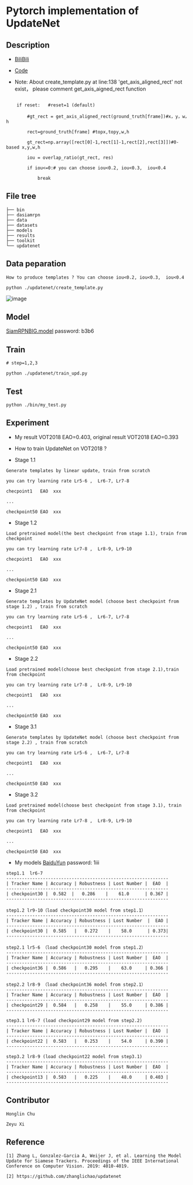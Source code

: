 # Pytorch implementation of UpdateNet

## Description
 
- [BiliBili](https://www.bilibili.com/video/bv1Jg4y1B7tL)

- [Code](https://github.com/HonglinChu/UpdateNet)

- Note: About create_template.py at line:138  'get_axis_aligned_rect' not exist， please comment get_axis_aigned_rect function

```

    if reset:   #reset=1 (default)            

        #gt_rect = get_axis_aligned_rect(ground_truth[frame])#x，y，w，h

        rect=ground_truth[frame] #topx,topy,w,h

        gt_rect=np.array([rect[0]-1,rect[1]-1,rect[2],rect[3]])#0-based x,y,w,h

        iou = overlap_ratio(gt_rect, res)

        if iou<=0:# you can choose iou<0.2, iou<0.3,  iou<0.4

            break   
``` 

## File tree
```
├── bin
├── dasiamrpn
├── data
├── datasets
├── models
├── results
├── toolkit
└── updatenet
```

## Data peparation

```
How to produce templates ? You can choose iou<0.2, iou<0.3,  iou<0.4

python ./updatenet/create_template.py
```
![image](./template.png)


## Model

[SiamRPNBIG.model](https://pan.baidu.com/s/10v3d3G7BYSRBanIgaL73_Q) password: b3b6

## Train
```
# step=1,2,3

python ./updatenet/train_upd.py 
```

## Test
```
python ./bin/my_test.py
```

## Experiment


- My result VOT2018 EAO=0.403, original result VOT2018 EAO=0.393 

- How to train UpdateNet on VOT2018 ?

- Stage 1.1
```
Generate templates by linear update, train from scratch

you can try learning rate Lr5-6 ,  Lr6-7, Lr7-8

checpoint1   EAO  xxx

...

checkpoint50 EAO  xxx

```
- Stage 1.2
```
Load pretrained model(the best checkpoint from stage 1.1), train from checkpoint

you can try learning rate Lr7-8 ,  Lr8-9, Lr9-10

checpoint1   EAO  xxx

...

checkpoint50 EAO  xxx
```

- Stage 2.1
```
Generate templates by UpdateNet model (choose best checkpoint from stage 1.2) , train from scratch

you can try learning rate Lr5-6 ,  Lr6-7, Lr7-8

checpoint1   EAO  xxx

...

checkpoint50 EAO  xxx
```

- Stage 2.2
```
Load pretrained model(choose best checkpoint from stage 2.1),train from checkpoint

you can try learning rate Lr7-8 ,  Lr8-9, Lr9-10

checpoint1   EAO  xxx

...

checkpoint50 EAO  xxx

```

- Stage 3.1
```
Generate templates by UpdateNet model (choose best checkpoint from stage 2.2) , train from scratch

you can try learning rate Lr5-6 ,  Lr6-7, Lr7-8

checpoint1   EAO  xxx

...

checkpoint50 EAO  xxx
```

- Stage 3.2
```
Load pretrained model(choose best checkpoint from stage 3.1), train from checkpoint

you can try learning rate Lr7-8 ,  Lr8-9, Lr9-10

checpoint1   EAO  xxx

...

checkpoint50 EAO  xxx

```

- My models 
[BaiduYun](https://pan.baidu.com/s/15mwwxY8LLKCWu2UAnMWDFg) password: 1iii

```
step1.1  lr6-7
--------------------------------------------------------------
| Tracker Name | Accuracy | Robustness | Lost Number |  EAO  |
--------------------------------------------------------------
| checkpoint30 |  0.582  |   0.286    |    61.0      | 0.367 | 
--------------------------------------------------------------

step1.2 lr9-10（load checkpoint30 model from step1.1）
--------------------------------------------------------------
| Tracker Name | Accuracy | Robustness | Lost Number  |  EAO |
--------------------------------------------------------------
| checkpoint30 |  0.585   |   0.272    |    58.0      | 0.373| 
--------------------------------------------------------------

step2.1 lr5-6 （load checkpoint30 model from step1.2）
--------------------------------------------------------------
| Tracker Name | Accuracy | Robustness | Lost Number |  EAO  |
--------------------------------------------------------------
| checkpoint36 |  0.586   |   0.295    |    63.0     | 0.366 |
--------------------------------------------------------------

step2.2 lr8-9 （load checkpoint36 model from step2.1）
--------------------------------------------------------------
| Tracker Name | Accuracy | Robustness | Lost Number |  EAO  |
--------------------------------------------------------------
| checkpoint29 |  0.584   |   0.258    |    55.0     | 0.386 |
--------------------------------------------------------------

step3.1 lr6-7 (load checkpoint29 model from step2.2)
--------------------------------------------------------------
| Tracker Name | Accuracy | Robustness | Lost Number |  EAO  |
--------------------------------------------------------------
| checkpoint22 |  0.583   |   0.253    |    54.0     | 0.390 |
--------------------------------------------------------------

step3.2 lr8-9 (load checkpoint22 model from step3.1)
--------------------------------------------------------------
| Tracker Name | Accuracy | Robustness | Lost Number |  EAO  |
--------------------------------------------------------------
| checkpoint13 |  0.583   |   0.225    |    48.0     | 0.403 |
--------------------------------------------------------------

```

## Contributor

```
Honglin Chu

Zeyu Xi
```
## Reference
```
[1] Zhang L, Gonzalez-Garcia A, Weijer J, et al. Learning the Model Update for Siamese Trackers. Proceedings of the IEEE International Conference on Computer Vision. 2019: 4010-4019.

[2] https://github.com/zhanglichao/updatenet
```

